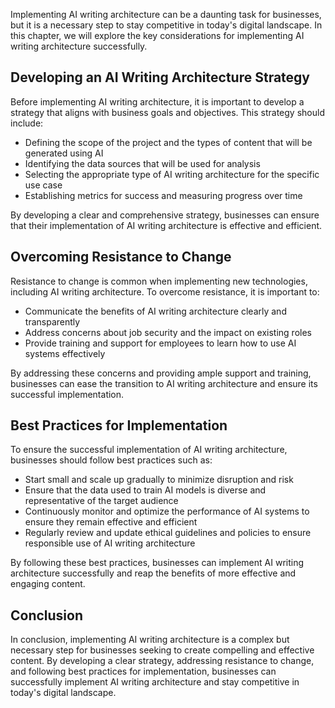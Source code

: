 
Implementing AI writing architecture can be a daunting task for businesses, but it is a necessary step to stay competitive in today's digital landscape. In this chapter, we will explore the key considerations for implementing AI writing architecture successfully.

Developing an AI Writing Architecture Strategy
----------------------------------------------

Before implementing AI writing architecture, it is important to develop a strategy that aligns with business goals and objectives. This strategy should include:

* Defining the scope of the project and the types of content that will be generated using AI
* Identifying the data sources that will be used for analysis
* Selecting the appropriate type of AI writing architecture for the specific use case
* Establishing metrics for success and measuring progress over time

By developing a clear and comprehensive strategy, businesses can ensure that their implementation of AI writing architecture is effective and efficient.

Overcoming Resistance to Change
-------------------------------

Resistance to change is common when implementing new technologies, including AI writing architecture. To overcome resistance, it is important to:

* Communicate the benefits of AI writing architecture clearly and transparently
* Address concerns about job security and the impact on existing roles
* Provide training and support for employees to learn how to use AI systems effectively

By addressing these concerns and providing ample support and training, businesses can ease the transition to AI writing architecture and ensure its successful implementation.

Best Practices for Implementation
---------------------------------

To ensure the successful implementation of AI writing architecture, businesses should follow best practices such as:

* Start small and scale up gradually to minimize disruption and risk
* Ensure that the data used to train AI models is diverse and representative of the target audience
* Continuously monitor and optimize the performance of AI systems to ensure they remain effective and efficient
* Regularly review and update ethical guidelines and policies to ensure responsible use of AI writing architecture

By following these best practices, businesses can implement AI writing architecture successfully and reap the benefits of more effective and engaging content.

Conclusion
----------

In conclusion, implementing AI writing architecture is a complex but necessary step for businesses seeking to create compelling and effective content. By developing a clear strategy, addressing resistance to change, and following best practices for implementation, businesses can successfully implement AI writing architecture and stay competitive in today's digital landscape.
